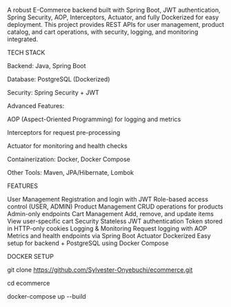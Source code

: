 A robust E-Commerce backend built with Spring Boot, JWT authentication, Spring Security, AOP, Interceptors, Actuator, and fully Dockerized for easy deployment. This project provides REST APIs for user management, product catalog, and cart operations, with security, logging, and monitoring integrated.

TECH STACK

  Backend: Java, Spring Boot

  Database: PostgreSQL (Dockerized)

  Security: Spring Security + JWT

  Advanced Features:

  AOP (Aspect-Oriented Programming) for logging and metrics

  Interceptors for request pre-processing

  Actuator for monitoring and health checks

  Containerization: Docker, Docker Compose

  Other Tools: Maven, JPA/Hibernate, Lombok

  
  
FEATURES

User Management
Registration and login with JWT
Role-based access control (USER, ADMIN)
Product Management
CRUD operations for products
Admin-only endpoints
Cart Management
Add, remove, and update items
View user-specific cart
Security
Stateless JWT authentication
Token stored in HTTP-only cookies
Logging & Monitoring
Request logging with AOP
Metrics and health endpoints via Spring Boot Actuator
Dockerized
Easy setup for backend + PostgreSQL using Docker Compose


DOCKER SETUP

git clone https://github.com/Sylvester-Onyebuchi/ecommerce.git

cd ecommerce

docker-compose up --build

